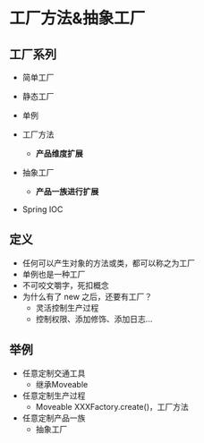 # 工厂方法&抽象工厂

## 工厂系列

- 简单工厂

- 静态工厂

- 单例

- 工厂方法
  - **产品维度扩展**

- 抽象工厂
  - **产品一族进行扩展**

- Spring IOC

## 定义

- 任何可以产生对象的方法或类，都可以称之为工厂
- 单例也是一种工厂
- 不可咬文嚼字，死扣概念
- 为什么有了 new 之后，还要有工厂？
  - 灵活控制生产过程
  - 控制权限、添加修饰、添加日志...

## 举例

- 任意定制交通工具
  - 继承Moveable
- 任意定制生产过程
  - Moveable XXXFactory.create()，工厂方法
- 任意定制产品一族
  - 抽象工厂